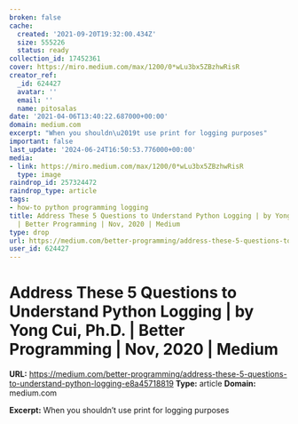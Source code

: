 ```yaml
---
broken: false
cache:
  created: '2021-09-20T19:32:00.434Z'
  size: 555226
  status: ready
collection_id: 17452361
cover: https://miro.medium.com/max/1200/0*wLu3bx5ZBzhwRisR
creator_ref:
  _id: 624427
  avatar: ''
  email: ''
  name: pitosalas
date: '2021-04-06T13:40:22.687000+00:00'
domain: medium.com
excerpt: "When you shouldn\u2019t use print for logging purposes"
important: false
last_update: '2024-06-24T16:50:53.776000+00:00'
media:
- link: https://miro.medium.com/max/1200/0*wLu3bx5ZBzhwRisR
  type: image
raindrop_id: 257324472
raindrop_type: article
tags:
- how-to python programming logging
title: Address These 5 Questions to Understand Python Logging | by Yong Cui, Ph.D.
  | Better Programming | Nov, 2020 | Medium
type: drop
url: https://medium.com/better-programming/address-these-5-questions-to-understand-python-logging-e8a45718819
user_id: 624427
---
```


# Address These 5 Questions to Understand Python Logging | by Yong Cui, Ph.D. | Better Programming | Nov, 2020 | Medium

**URL:** https://medium.com/better-programming/address-these-5-questions-to-understand-python-logging-e8a45718819
**Type:** article
**Domain:** medium.com

**Excerpt:** When you shouldn’t use print for logging purposes
